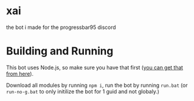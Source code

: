 # xai
the bot i made for the progressbar95 discord

# Building and Running

This bot uses Node.js, so make sure you have that first ([you can get that from here](https://nodejs.org/en/)).

Download all modules by running `npm i`, run the bot by running `run.bat` (or `run-no-g.bat` to only initilize the bot for 1 guid and not globaly.)
